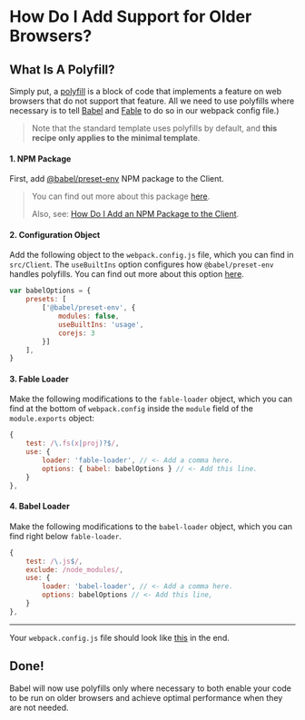 # How Do I Add Support for Older Browsers?
## What Is A Polyfill?
Simply put, a [polyfill](https://developer.mozilla.org/en-US/docs/Glossary/Polyfill#:~:text=A%20polyfill%20is%20a%20piece,do%20not%20natively%20support%20it) is a block of code that implements a feature on web browsers that do not support that feature. All we need to use polyfills where necessary is to tell [Babel](https://babeljs.io/) and [Fable](https://fable.io/) to do so in our webpack config file.)

> Note that the standard template uses polyfills by default, and **this recipe only applies to the minimal template**.


#### 1. NPM Package
First, add [@babel/preset-env](https://www.npmjs.com/package/@babel/preset-env) NPM package to the Client.
> You can find out more about this package [here](https://babeljs.io/docs/en/babel-preset-env). 
>
> Also, see: [How Do I Add an NPM Package to the Client](../../add-npm-package-to-client.md).

#### 2. Configuration Object
Add the following object to the `webpack.config.js` file, which you can find in `src/Client`. 
The `useBuiltIns` option configures how `@babel/preset-env` handles polyfills. You can find out more about this option [here](https://babeljs.io/docs/en/babel-preset-env#usebuiltins).
```javascript
var babelOptions = {
    presets: [
        ['@babel/preset-env', {
            modules: false,
            useBuiltIns: 'usage',
            corejs: 3
        }]
    ],
}
```

#### 3. Fable Loader
Make the following modifications to the `fable-loader` object, which you can find at the bottom of `webpack.config` inside the `module` field of the `module.exports` object:
```javascript
{
    test: /\.fs(x|proj)?$/,
    use: { 
        loader: 'fable-loader', // <- Add a comma here.
        options: { babel: babelOptions } // <- Add this line.
    }
},
```

#### 4. Babel Loader
Make the following modifications to the `babel-loader` object, which you can find right below `fable-loader`.
```javascript
{
    test: /\.js$/,
    exclude: /node_modules/,
    use: { 
        loader: 'babel-loader', // <- Add a comma here.
        options: babelOptions // <- Add this line,
    }
},
```

---
Your `webpack.config.js` file should look like [this](https://gist.github.com/functionalprogrammer/deb9ed69e9c0040635cdca6f0ce35ae2) in the end.
 
## Done!
Babel will now use polyfills only where necessary to both enable your code to be run on older browsers and achieve optimal performance when they are not needed.
